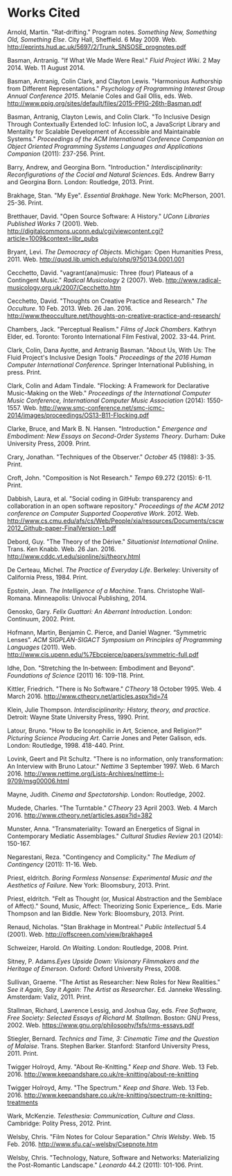 # Works Cited

Arnold, Martin. "Rat-drifting." Program notes. _Something New, Something Old, Something Else_. City Hall, Sheffield. 6 May 2009. Web. http://eprints.hud.ac.uk/5697/2/Trunk_SNSOSE_prognotes.pdf

Basman, Antranig. "If What We Made Were Real." _Fluid Project Wiki_. 2 May 2014. Web. 11 August 2014.

Basman, Antranig, Colin Clark, and Clayton Lewis. "Harmonious Authorship from Different Representations." _Psychology of Programming Interest Group Annual Conference 2015_. Melanie Coles and Gail Ollis, eds. Web. http://www.ppig.org/sites/default/files/2015-PPIG-26th-Basman.pdf

Basman, Antranig, Clayton Lewis, and Colin Clark. "To Inclusive Design Through Contextually Extended IoC: Infusion IoC, a JavaScript Library and Mentality for Scalable Development of Accessible and Maintainable Systems." _Proceedings of the ACM International Conference Companion on Object Oriented Programming Systems Languages and Applications Companion_ (2011): 237-256. Print.

Barry, Andrew, and Georgina Born. "Introduction." _Interdisciplinarity: Reconfigurations of the Cocial and Natural Sciences_. Eds. Andrew Barry and Georgina Born. London: Routledge, 2013. Print.

Brakhage, Stan. "My Eye". _Essential Brakhage_. New York: McPherson, 2001. 25­-36. Print.

Bretthauer, David. "Open Source Software: A History." _UConn Libraries Published Works_ 7 (2001). Web. http://digitalcommons.uconn.edu/cgi/viewcontent.cgi?article=1009&context=libr_pubs

Bryant, Levi. _The Democracy of Objects._ Michigan: Open Humanities Press, 2011. Web. http://quod.lib.umich.edu/o/ohp/9750134.0001.001

Cecchetto, David. "vagrant(ana)music: Three (four) Plateaus of a Contingent Music." _Radical Musicology_ 2 (2007). Web. http://www.radical-musicology.org.uk/2007/Cecchetto.htm

Cecchetto, David. "Thoughts on Creative Practice and Research." _The Occulture_. 10 Feb. 2013. Web. 26 Jan. 2016. http://www.theocculture.net/thoughts-on-creative-practice-and-research/

Chambers, Jack. "Perceptual Realism." _Films of Jack Chambers_. Kathryn Elder, ed. Toronto: Toronto International Film Festival, 2002. 33-44. Print.

Clark, Colin, Dana Ayotte, and Antranig Basman. "About Us, With Us: The Fluid Project's Inclusive Design Tools." _Proceedings of the 2016 Human Computer International Conference_. Springer International Publishing, in press. Print.

Clark, Colin and Adam Tindale. "Flocking: A Framework for Declarative Music-Making on the Web." _Proceedings of the International Computer Music Conference, International Computer Music Association_ (2014): 1550-1557. Web. http://www.smc-conference.net/smc-icmc-2014/images/proceedings/OS13-B11-Flocking.pdf

Clarke, Bruce, and Mark B. N. Hansen. "Introduction." _Emergence and Embodiment: New Essays on Second-Order Systems Theory_. Durham: Duke University Press, 2009. Print.

Crary, Jonathan. "Techniques of the Observer." _October_ 45 (1988): 3-35. Print.

Croft, John. "Composition is Not Research." _Tempo_ 69.272 (2015): 6-11. Print.

Dabbish, Laura, et al. "Social coding in GitHub: transparency and collaboration in an open software repository." _Proceedings of the ACM 2012 conference on Computer Supported Cooperative Work_. 2012. Web. http://www.cs.cmu.edu/afs/cs/Web/People/xia/resources/Documents/cscw2012_Github-paper-FinalVersion-1.pdf

Debord, Guy. "The Theory of the Dérive." _Situationist International Online_. Trans. Ken Knabb. Web. 26 Jan. 2016. http://www.cddc.vt.edu/sionline/si/theory.html

De Certeau, Michel. _The Practice of Everyday Life_. Berkeley: University of California Press, 1984. Print.

Epstein, Jean. _The Intelligence of a Machine_. Trans. Christophe Wall-Romana. Minneapolis: Univocal Publishing, 2014.

Genosko, Gary. _Felix Guattari: An Aberrant Introduction_. London: Continuum, 2002. Print.

Hofmann, Martin, Benjamin C. Pierce, and Daniel Wagner. “Symmetric Lenses”. _ACM SIGPLAN-SIGACT Symposium on Principles of Programming Languages_ (2011). Web. http://www.cis.upenn.edu/%7Ebcpierce/papers/symmetric-full.pdf

Idhe, Don. "Stretching the In-between: Embodiment and Beyond". _Foundations of Science_ (2011) 16: 109-118. Print.

Kittler, Friedrich. "There is No Software." _CTheory_ 18 October 1995. Web. 4 March 2016. http://www.ctheory.net/articles.aspx?id=74

Klein, Julie Thompson. _Interdisciplinarity: History, theory, and practice_. Detroit: Wayne State University Press, 1990. Print.

Latour, Bruno. "How to Be Iconophilic in Art, Science, and Religion?" _Picturing Science Producing Art_. Carrie Jones and Peter Galison, eds. London: Routledge, 1998. 418-440. Print.

Lovink, Geert and Pit Schultz. "There is no information, only transformation: An Interview with Bruno Latour." _Nettime_ 3 September 1997. Web. 6 March 2016. http://www.nettime.org/Lists-Archives/nettime-l-9709/msg00006.html

Mayne, Judith. _Cinema and Spectatorship_. London: Routledge, 2002.

Mudede, Charles. "The Turntable." _CTheory_ 23 April 2003. Web. 4 March 2016. http://www.ctheory.net/articles.aspx?id=382

Munster, Anna. "Transmateriality: Toward an Energetics of Signal in Contemporary Mediatic Assemblages." _Cultural Studies Review_ 20.1 (2014): 150-167.

Negarestani, Reza. "Contingency and Complicity." _The Medium of Contingency_ (2011): 11-16. Web.

Priest, eldritch. _Boring Formless Nonsense: Experimental Music and the Aesthetics of Failure_. New York: Bloomsbury, 2013. Print.

Priest, eldritch. "Felt as Thought (or, Musical Abstraction and the Semblace of Affect)." Sound, Music, Affect: Theorizing Sonic Experience_. Eds. Marie Thompson and Ian Biddle. New York: Bloomsbury, 2013. Print.

Renaud, Nicholas. "Stan Brakhage in Montreal." _Public Intellectual_ 5.4 (2001). Web. http://offscreen.com/view/brakhage4

Schweizer, Harold. _On Waiting_. London: Routledge, 2008. Print.

Sitney, P. Adams._Eyes Upside Down: Visionary Filmmakers and the Heritage of Emerson_. Oxford: Oxford University Press, 2008.

Sullivan, Graeme. "The Artist as Researcher: New Roles for New Realities." _See it Again, Say it Again: The Artist as Researcher_. Ed. Janneke Wessling. Amsterdam: Valiz, 2011. Print.

Stallman, Richard, Lawrence Lessig, and Joshua Gay, eds. _Free Software, Free Society: Selected Essays of Richard M. Stallman_. Boston: GNU Press, 2002. Web. https://www.gnu.org/philosophy/fsfs/rms-essays.pdf

Stiegler, Bernard. _Technics and Time, 3: Cinematic Time and the Question of Malaise_. Trans. Stephen Barker. Stanford: Stanford University Press, 2011. Print.

Twigger Holroyd, Amy. "About Re-Knitting." _Keep and Share_. Web. 13 Feb. 2016. http://www.keepandshare.co.uk/re-knitting/about-re-knitting

Twigger Holroyd, Amy. "The Spectrum." _Keep and Share_. Web. 13 Feb. 2016. http://www.keepandshare.co.uk/re-knitting/spectrum-re-knitting-treatments

Wark, McKenzie. _Telesthesia: Communication, Culture and Class_. Cambridge: Polity Press, 2012. Print.

Welsby, Chris. "Film Notes for Colour Separation." _Chris Welsby_. Web. 15 Feb. 2016. http://www.sfu.ca/~welsby/Csepnote.htm

Welsby, Chris. "Technology, Nature, Software and Networks: Materializing the Post-Romantic Landscape." _Leonardo_ 44.2 (2011): 101-106. Print.
